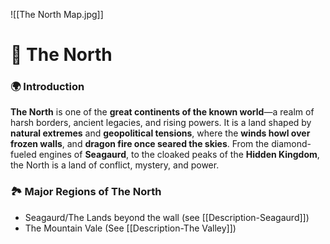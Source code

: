 ![[The North Map.jpg]]
# 🧭 The North

### 🌍 Introduction

**The North** is one of the **great continents of the known world**—a realm of harsh borders, ancient legacies, and rising powers. It is a land shaped by **natural extremes** and **geopolitical tensions**, where the **winds howl over frozen walls**, and **dragon fire once seared the skies**. From the diamond-fueled engines of **Seagaurd**, to the cloaked peaks of the **Hidden Kingdom**, the North is a land of conflict, mystery, and power.

### 🏞️ Major Regions of The North
- Seagaurd/The Lands beyond the wall (see [[Description-Seagaurd]])
- The Mountain Vale (See [[Description-The Valley]])